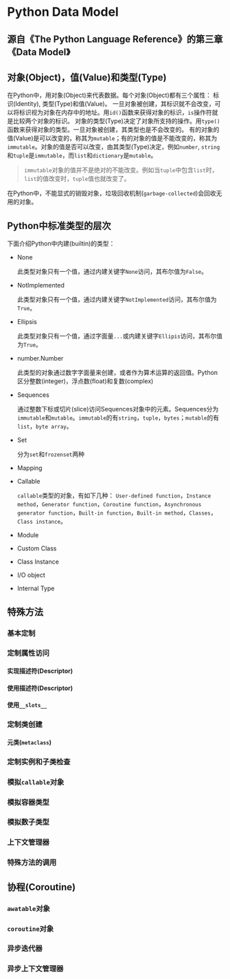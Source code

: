 # Python Data Model

源自《The Python Language Reference》的第三章《Data Model》
--------------------------------------------------------------------------------

## 对象(Object)，值(Value)和类型(Type) 
  在Python中，用对象(Object)来代表数据。每个对象(Object)都有三个属性： 标识(Identity), 类型(Type)和值(Value)。
  一旦对象被创建，其标识就不会改变，可以将标识视为对象在内存中的地址。用`id()`函数来获得对象的标识，`is`操作符就是比较两个对象的标识。
  对象的类型(Type)决定了对象所支持的操作。用`type()`函数来获得对象的类型。一旦对象被创建，其类型也是不会改变的。
  有的对象的值(Value)是可以改变的，称其为`mutable`；有的对象的值是不能改变的，称其为`immutable`。对象的值是否可以改变，由其类型(Type)决定，例如`number`, `string`和`tuple`是`immutable`，而`list`和`dictionary`是`mutable`。

> `immutable`对象的值并不是绝对的不能改变。例如当`tuple`中包含`list`时，`list`的值改变时，`tuple`值也就改变了。

  在Python中，不能显式的销毁对象，垃圾回收机制(`garbage-collected`)会回收无用的对象。

## Python中标准类型的层次

下面介绍Python中内建(builtin)的类型：
+ None

  此类型对象只有一个值，通过内建关键字`None`访问，其布尔值为`False`。

+ NotImplemented

  此类型对象只有一个值，通过内建关键字`NotImplemented`访问，其布尔值为`True`。

+ Ellipsis

  此类型对象只有一个值，通过字面量`...`或内建关键字`Ellipis`访问，其布尔值为`True`。

+ number.Number

  此类型的对象通过数字字面量来创建，或者作为算术运算的返回值。Python区分整数(integer)，浮点数(float)和复数(complex)

+ Sequences

  通过整数下标或切片(slice)访问Sequences对象中的元素。Sequences分为`immutable`和`mutable`。`immutable`的有`string`，`tuple`，`bytes`；`mutable`的有`list`，`byte array`。

+ Set

  分为`set`和`frozenset`两种

+ Mapping

+ Callable

  `callable`类型的对象，有如下几种： `User-defined function`，`Instance method`，`Generator function`，`Coroutine function`，`Asynchronous generator function`，`Built-in function`，`Built-in method`，`Classes`，`Class instance`。

+ Module
+ Custom Class
+ Class Instance
+ I/O object
+ Internal Type

## 特殊方法

### 基本定制
### 定制属性访问
#### 实现描述符(Descriptor) 
#### 使用描述符(Descriptor)
#### 使用`__slots__`

### 定制类创建
#### 元类(`metaclass`)

### 定制实例和子类检查

### 模拟`callable`对象

### 模拟容器类型

### 模拟数子类型

### 上下文管理器

### 特殊方法的调用

## 协程(Coroutine)

### `awatable`对象

### `coroutine`对象

### 异步迭代器

### 异步上下文管理器

